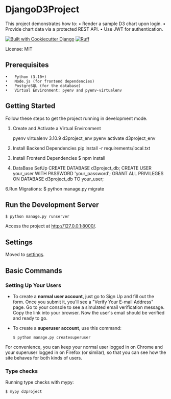 # DjangoD3Project

This project demonstrates how to:
	•	Render a sample D3 chart upon login.
	•	Provide chart data via a protected REST API.
	•	Use JWT for authentication.


[![Built with Cookiecutter Django](https://img.shields.io/badge/built%20with-Cookiecutter%20Django-ff69b4.svg?logo=cookiecutter)](https://github.com/cookiecutter/cookiecutter-django/)
[![Ruff](https://img.shields.io/endpoint?url=https://raw.githubusercontent.com/astral-sh/ruff/main/assets/badge/v2.json)](https://github.com/astral-sh/ruff)

License: MIT


## Prerequisites

	•	Python (3.10+)
	•	Node.js (for frontend dependencies)
	•	PostgreSQL (for the database)
	•	Virtual Environment: pyenv and pyenv-virtualenv


## Getting Started

Follow these steps to get the project running in development mode.

1. Create and Activate a Virtual Environment
    
    pyenv virtualenv 3.10.9 d3project_env
    pyenv activate d3project_env
    
2. Install Backend Dependencies
    pip install -r requirements/local.txt

4. Install Frontend Dependencies
    $ npm install

5. DataBase SetUp
    CREATE DATABASE d3project_db;
    CREATE USER your_user WITH PASSWORD 'your_password';
    GRANT ALL PRIVILEGES ON DATABASE d3project_db TO your_user;

6.Run Migrations:
    $ python manage.py migrate

## Run the Development Server
    $ python manage.py runserver

Access the project at http://127.0.0.1:8000/.


## Settings

Moved to [settings](https://cookiecutter-django.readthedocs.io/en/latest/1-getting-started/settings.html).


## Basic Commands

### Setting Up Your Users

- To create a **normal user account**, just go to Sign Up and fill out the form. Once you submit it, you'll see a "Verify Your E-mail Address" page. Go to your console to see a simulated email verification message. Copy the link into your browser. Now the user's email should be verified and ready to go.

- To create a **superuser account**, use this command:

      $ python manage.py createsuperuser

For convenience, you can keep your normal user logged in on Chrome and your superuser logged in on Firefox (or similar), so that you can see how the site behaves for both kinds of users.

### Type checks

Running type checks with mypy:

    $ mypy d3project
